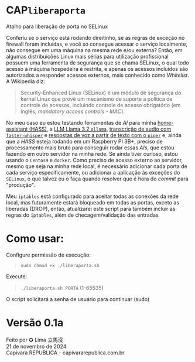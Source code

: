 # CAP`liberaporta`

Atalho para liberação de porta no SELinux  

Conferiu se o serviço está rodando direitinho, se as regras de exceção no firewall foram incluídas, e você só consegue acessar o serviço localmente, não consegue em uma máquina na mesma rede e/ou externa? Então, em algumas distribuições Linux mais sérias para utilização profissional possuem uma ferramenta de segurança que se chama SELinux, o qual todo acesso à máquina hospedeira é restrita, e apenas os acessos incluídos são autorizados a responder acessos externos, mais conhecido como _Whitelist_. A Wikipedia diz:
> Security-Enhanced Linux (SELinux) é um módulo de segurança do kernel Linux que provê um mecanismo de suporte a política de controle de acessos, incluindo controle de acesso obrigatório (em inglês, _mandatory access controls - MAC_).

No meu caso eu estou testando ferramentas de _AI_ para minha [home-assistant (HASS)](https://www.home-assistant.io/), a [LLM Llama 3.2 `ollama`](https://ollama.com/), [transcrição de audio com `faster-whisper`](https://docs.linuxserver.io/images/docker-faster-whisper/) e [respostas de voz a partir de texto com o `piper`](https://github.com/linuxserver/docker-piper) e, ainda que a _HASS_ esteja rodando em um Raspberry PI 3B+, preciso de processamento mais bruto para conseguir rodar essas _AIs_, que estou fazendo em outro servidor na minha rede. Se ainda tiver curioso, estou usando o `Centos9` e `docker`. Como preciso de acesso externo ao servidor, mesmo que seja na minha rede local, é necessário adicionar cada porta de cada serviço especificamente, ou adicionar a aplicação às exceções do `SELinux`, o que talvez eu o faça quando resolver que é hora do _commit_ para "produção".

Meu `iptables` está configurado para aceitar todas as conexões da rede local, mas futuramente estará bloqueado em todas as portas, exceto as liberadas (DROP), então, atualizarei este script para também incluir as regras do `iptables`, além de checagem/validação das entradas

# Como usar:                                       
Configure permissão de execução:               
> `sudo chmod +x ./liberaporta.sh`
            
Execute:

>  `./liberaporta.sh PORTA` (1-65535)

O script solicitará a senha de usuário para continuar (sudo)

# Versão 0.1a                                     
 Feito por ✪ Lima 立馬沒                         
 21 de novembro de 2024                          
 Capivara REPUBLICA - capivararepublica.com.br    
